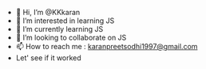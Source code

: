 - 👋 Hi, I’m @KKkaran
- 👀 I’m interested in learning JS
- 🌱 I’m currently learning JS
- 💞️ I’m looking to collaborate on JS
- 📫 How to reach me : karanpreetsodhi1997@gmail.com
- Let' see if it worked
<!---
KKkaran/KKkaran is a ✨ special ✨ repository because its `README.md` (this file) appears on your GitHub profile.
You can click the Preview link to take a look at your changes.
--->
